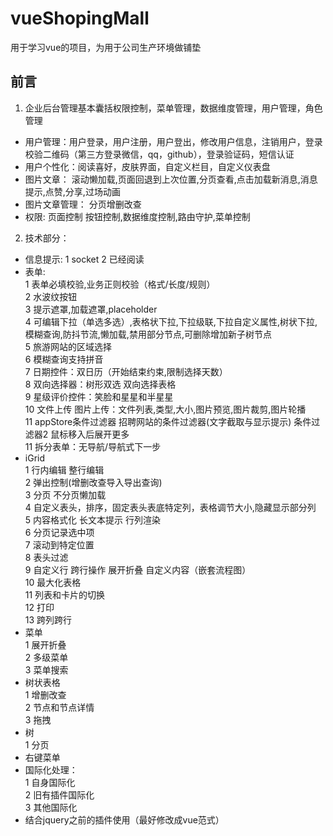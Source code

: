 # vueShopingMall  
用于学习vue的项目，为用于公司生产环境做铺垫

## 前言
1)  企业后台管理基本囊括权限控制，菜单管理，数据维度管理，用户管理，角色管理   
+  用户管理：用户登录，用户注册，用户登出，修改用户信息，注销用户，登录校验二维码（第三方登录微信，qq，github），登录验证码，短信认证  
+  用户个性化：阅读喜好，皮肤界面，自定义栏目，自定义仪表盘  
+  图片文章： 滚动懒加载,页面回退到上次位置,分页查看,点击加载新消息,消息提示,点赞,分享,过场动画  
+  图片文章管理： 分页增删改查  
+  权限: 页面控制 按钮控制,数据维度控制,路由守护,菜单控制  
2)  技术部分：  
+  信息提示:
1  socket
2  已经阅读 
+  表单:   
1  表单必填校验,业务正则校验（格式/长度/规则）  
2  水波纹按钮    
3  提示遮罩,加载遮罩,placeholder    
4  可编辑下拉（单选多选）,表格状下拉,下拉级联,下拉自定义属性,树状下拉,模糊查询,防抖节流,懒加载,禁用部分节点,可删除增加新子树节点  
5  旅游网站的区域选择  
6  模糊查询支持拼音  
7  日期控件：双日历（开始结束约束,限制选择天数）  
8  双向选择器：树形双选 双向选择表格   
9  星级评价控件：笑脸和星星和半星星  
10 文件上传 图片上传：文件列表,类型,大小,图片预览,图片裁剪,图片轮播    
11 appStore条件过滤器 招聘网站的条件过滤器(文字截取与显示提示) 条件过滤器2 鼠标移入后展开更多  
11 拆分表单：无导航/导航式下一步  
+  iGrid  
1  行内编辑 整行编辑   
2  弹出控制(增删改查导入导出查询)  
3  分页 不分页懒加载  
4  自定义表头，排序，固定表头表底特定列，表格调节大小,隐藏显示部分列  
5  内容格式化 长文本提示 行列渲染  
6  分页记录选中项  
7  滚动到特定位置  
8  表头过滤  
9  自定义行 跨行操作 展开折叠 自定义内容（嵌套流程图）  
10  最大化表格  
11 列表和卡片的切换    
12 打印   
13 跨列跨行   
+  菜单  
1  展开折叠  
2  多级菜单  
3  菜单搜索  
+  树状表格    
1  增删改查    
2  节点和节点详情    
3  拖拽    
+  树  
1  分页  
+  右键菜单  
+  国际化处理：   
1  自身国际化  
2  旧有插件国际化  
3  其他国际化    
+  结合jquery之前的插件使用（最好修改成vue范式）  
